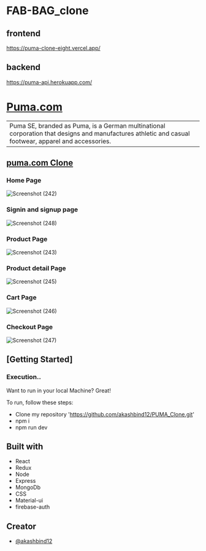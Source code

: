 # FAB-BAG_clone

## frontend
https://puma-clone-eight.vercel.app/

## backend 
https://puma-api.herokuapp.com/

# [Puma.com](https://in.puma.com/)

<table>
<tr>
<td>Puma SE, branded as Puma, is a German multinational corporation that designs and manufactures athletic and casual footwear, apparel and accessories.
</td>
</tr>
</table>

## [puma.com Clone](https://puma-clone-eight.vercel.app/)

### Home Page 
![Screenshot (242)](https://user-images.githubusercontent.com/97519781/181250797-a37d82b8-5315-43a9-8116-8819fb28edf1.png)

### Signin and signup page
![Screenshot (248)](https://user-images.githubusercontent.com/97519781/181251203-d0354b20-9d87-431f-8369-2af1f8c9c6cb.png)

### Product Page 
![Screenshot (243)](https://user-images.githubusercontent.com/97519781/181250860-271e2238-71f1-466f-8e2b-7e6dcc09f991.png)

### Product detail Page
![Screenshot (245)](https://user-images.githubusercontent.com/97519781/181251036-eaa45a21-7a97-4f48-96f2-ff11a9b695b6.png)

### Cart Page
![Screenshot (246)](https://user-images.githubusercontent.com/97519781/181251082-ee5aeee7-ab66-48d1-8f37-ba6167510cab.png)

### Checkout Page
![Screenshot (247)](https://user-images.githubusercontent.com/97519781/181251154-812ac871-0cd6-4fef-9840-602f4053d349.png)



## [Getting Started]

### Execution..
Want to run in your local Machine? Great!

To run, follow these steps:

- Clone my repository 'https://github.com/akashbind12/PUMA_Clone.git'
- npm i
- npm run dev


## Built with 
- React
- Redux
- Node
- Express
- MongoDb
- CSS
- Material-ui
- firebase-auth

## Creator

- [@akashbind12](https://github.com/akashbind12)





